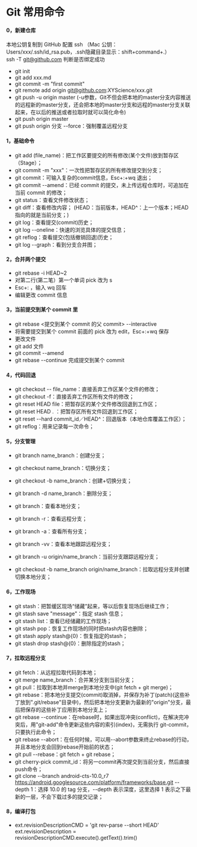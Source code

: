 # Git 常用命令    
      
#### 0，新建仓库      
本地公钥复制到 GitHub 配置 ssh （Mac 公钥：Users/xxx/.ssh/id_rsa.pub，.ssh隐藏目录显示：shift+command+.）     
ssh -T git@github.com 判断是否绑定成功     
* git init     
* git add xxx.md     
* git commit -m "first commit"     
* git remote add origin git@github.com:XYScience/xxx.git     
* git push -u origin master (-u参数，Git不但会把本地的master分支内容推送的远程新的master分支，还会把本地的master分支和远程的master分支关联起来，在以后的推送或者拉取时就可以简化命令)     
* git push origin master  
* git push origin 分支 --force：强制覆盖远程分支        

#### 1，基础命令

* git add (file_name)：把工作区要提交的所有修改(某个文件)放到暂存区（Stage）；
* git commit -m "xxx"：一次性把暂存区的所有修改提交到分支；
* git commit：可输入复杂的commit信息，Esc+:+wq 退出；  
* git commit --amend：已经 commit 的提交，未上传远程仓库时，可追加在当前 commit 的修改；    
* git status：查看文件修改状态； 
* git diff：查看修改内容； (HEAD：当前版本，HEAD^：上一个版本；HEAD指向的就是当前分支；) 
* git log：查看提交(commit)历史；   
* git log --oneline：快速的浏览具体的提交信息；    
* git reflog：查看提交(包括撤销回退)历史； 
* git log --graph：看到分支合并图；    
    
#### 2，合并两个提交    
* git rebase -i HEAD~2    
* 对第二行(第二笔）第一个单词 pick 改为 s    
* Esc+: ，输入 wq 回车    
* 编辑更改 commit 信息    
    
#### 3，当前提交到某个 commit 里    
* git rebase <提交到某个 commit 的父 commit> --interactive    
* 将需要提交到某个 commit 前面的 pick 改为 edit，Esc+:+wq 保存    
* 更改文件    
* git add 文件    
* git commit --amend    
* git rebase --continue 完成提交到某个 commit    
    
#### 4，代码回退

* git checkout -- file_name：直接丢弃工作区某个文件的修改； 
* git checkout -f：直接丢弃工作区所有文件的修改； 
* git reset HEAD file：把暂存区的某个文件修改回退到工作区； 
* git reset HEAD . ：把暂存区所有文件回退到工作区； 
* git reset --hard commit_id／HEAD^：回退版本（本地仓库覆盖工作区）；    
* git reflog：用来记录每一次命令；

#### 5，分支管理

* git branch name_branch：创建分支； 
* git checkout name_branch：切换分支； 
* git checkout -b name_branch：创建+切换分支； 
* git branch -d name_branch：删除分支； 
* git branch：查看本地分支；
* git branch -r：查看远程分支； 
* git branch -a：查看所有分支；  

* git branch -vv：查看本地跟踪远程分支； 
* git branch -u origin/name_branch：当前分支跟踪远程分支；    
* git checkout -b name_branch origin/name_branch：拉取远程分支并创建切换本地分支；     

#### 6，工作现场

* git stash：把暂缓区现场“储藏”起来，等以后恢复现场后继续工作；       
* git stash save "message"：指定 stash 信息；      
* git stash list：查看已经储藏的工作现场； 
* git stash pop：恢复工作现场的同时把stash内容也删除； 
* git stash apply stash@{0}：恢复指定的stash； 
* git stash drop stash@{0}：删除指定的stash；

#### 7，拉取远程分支

* git fetch：从远程拉取代码到本地； 
* git merge name_branch：合并某分支到当前分支；
* git pull：拉取到本地并merge到本地分支中(git fetch + git merge)； 
* git rebase：把本地分支提交(commit)取消掉，并保存为补丁(patch)(这些补丁放到".git/rebase"目录中)，然后把本地分支更新为最新的"origin"分支，最后把保存的这些补丁应用到本地分支上； 
* git rebase --continue：在rebase时，如果出现冲突(conflict)，在解决完冲突后，用"git-add"命令更新这些内容的索引(index)，无需执行 git-commit，只要执行此命令； 
* git rebase --abort：在任何时候，可以用--abort参数来终止rebase的行动，并且本地分支会回到rebase开始前的状态；  
* git pull --rebase：git fetch + git rebase；
* git cherry-pick commit_id：将另一commit再次提交到当前分支，然后直接push命令；    
* git clone --branch android-cts-10.0_r7 https://android.googlesource.com/platform/frameworks/base.git --depth 1：选择 10.0 的 tag 分支，--depth 表示深度，这里选择 1 表示之下最新的一层，不会下载过多的提交记录；    
     
#### 8，编译打包    
* ext.revisionDescriptionCMD = 'git rev-parse --short HEAD'     
ext.revisionDescription = revisionDescriptionCMD.execute().getText().trim()    
